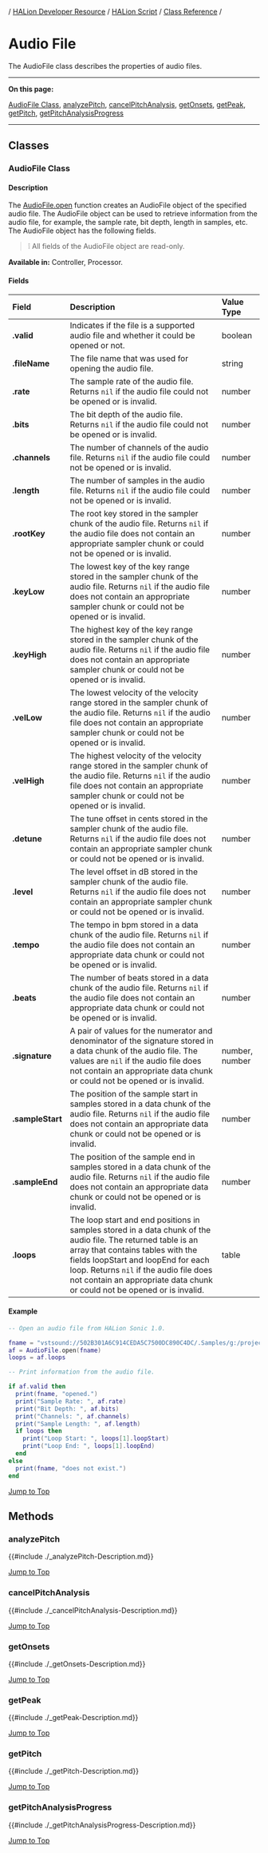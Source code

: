 / [HALion Developer Resource](../../HALion-Developer-Resource.md) / [HALion Script](./HALion-Script.md) / [Class Reference](./Class-Reference.md) /

# Audio File

The AudioFile class describes the properties of audio files.

---

**On this page:**

[AudioFile Class](#audiofile-class), [analyzePitch](#analyzepitch), [cancelPitchAnalysis](#cancelpitchanalysis), [getOnsets](#getonsets), [getPeak](#getpeak), [getPitch](#getpitch), [getPitchAnalysisProgress](#getpitchanalysisprogress)

---

## Classes

### AudioFile Class

#### Description

The [AudioFile.open](./AudioFileopen.md) function creates an AudioFile object of the specified audio file. The AudioFile object can be used to retrieve information from the audio file, for example, the sample rate, bit depth, length in samples, etc. The AudioFile object has the following fields.

>&#10069; All fields of the AudioFile object are read-only.

**Available in:** Controller, Processor.

#### Fields

|Field|Description|Value Type|
|:-|:-|:-|
|**.valid**|Indicates if the file is a supported audio file and whether it could be opened or not.|boolean|
|**.fileName**|The file name that was used for opening the audio file.|string|
|**.rate**|The sample rate of the audio file. Returns ``nil`` if the audio file could not be opened or is invalid.|number|
|**.bits**|The bit depth of the audio file. Returns ``nil`` if the audio file could not be opened or is invalid.|number|
|**.channels**|The number of channels of the audio file. Returns ``nil`` if the audio file could not be opened or is invalid.|number|
|**.length**|The number of samples in the audio file. Returns ``nil`` if the audio file could not be opened or is invalid.|number|
|**.rootKey**|The root key stored in the sampler chunk of the audio file. Returns ``nil`` if the audio file does not contain an appropriate sampler chunk or could not be opened or is invalid.|number|
|**.keyLow**|The lowest key of the key range stored in the sampler chunk of the audio file. Returns ``nil`` if the audio file does not contain an appropriate sampler chunk or could not be opened or is invalid.|number|
|**.keyHigh**|The highest key of the key range stored in the sampler chunk of the audio file. Returns ``nil`` if the audio file does not contain an appropriate sampler chunk or could not be opened or is invalid.|number|
|**.velLow**|The lowest velocity of the velocity range stored in the sampler chunk of the audio file. Returns ``nil`` if the audio file does not contain an appropriate sampler chunk or could not be opened or is invalid.|number|
|**.velHigh**|The highest velocity of the velocity range stored in the sampler chunk of the audio file. Returns ``nil`` if the audio file does not contain an appropriate sampler chunk or could not be opened or is invalid.|number|
|**.detune**|The tune offset in cents stored in the sampler chunk of the audio file. Returns ``nil`` if the audio file does not contain an appropriate sampler chunk or could not be opened or is invalid.|number|
|**.level**|The level offset in dB stored in the sampler chunk of the audio file. Returns ``nil`` if the audio file does not contain an appropriate sampler chunk or could not be opened or is invalid.|number|
|**.tempo**|The tempo in bpm stored in a data chunk of the audio file. Returns ``nil`` if the audio file does not contain an appropriate data chunk or could not be opened or is invalid.|number|
|**.beats**|The number of beats stored in a data chunk of the audio file. Returns ``nil`` if the audio file does not contain an appropriate data chunk or could not be opened or is invalid.|number|
|**.signature**|A pair of values for the numerator and denominator of the signature stored in a data chunk of the audio file. The values are ``nil`` if the audio file does not contain an appropriate data chunk or could not be opened or is invalid.|number, number|
|**.sampleStart**|The position of the sample start in samples stored in a data chunk of the audio file. Returns ``nil`` if the audio file does not contain an appropriate data chunk or could not be opened or is invalid.|number|
|**.sampleEnd**|The position of the sample end in samples stored in a data chunk of the audio file. Returns ``nil`` if the audio file does not contain an appropriate data chunk or could not be opened or is invalid.|number|
|**.loops**|The loop start and end positions in samples stored in a data chunk of the audio file. The returned table is an array that contains tables with the fields loopStart and loopEnd for each loop. Returns ``nil`` if the audio file does not contain an appropriate data chunk or could not be opened or is invalid.|table|

#### Example

```lua
-- Open an audio file from HALion Sonic 1.0.

fname = "vstsound://502B301A6C914CEDA5C7500DC890C4DC/.Samples/g:/projects/yamahacontentserver/download/release/smtg/winds/Samples/DP060_FluteC3.wav"
af = AudioFile.open(fname)
loops = af.loops

-- Print information from the audio file.

if af.valid then
  print(fname, "opened.")
  print("Sample Rate: ", af.rate)
  print("Bit Depth: ", af.bits)
  print("Channels: ", af.channels)
  print("Sample Length: ", af.length)
  if loops then
    print("Loop Start: ", loops[1].loopStart)
    print("Loop End: ", loops[1].loopEnd)
  end
else
  print(fname, "does not exist.")
end
```
[Jump to Top ](#audio-file)

## Methods

### analyzePitch

{{#include ./_analyzePitch-Description.md}}

[Jump to Top ](#audio-file)

### cancelPitchAnalysis

{{#include ./_cancelPitchAnalysis-Description.md}}

[Jump to Top ](#audio-file)

### getOnsets

{{#include ./_getOnsets-Description.md}}

[Jump to Top ](#audio-file)

### getPeak

{{#include ./_getPeak-Description.md}}

[Jump to Top ](#audio-file)

### getPitch

{{#include ./_getPitch-Description.md}}

[Jump to Top ](#audio-file)

### getPitchAnalysisProgress

{{#include ./_getPitchAnalysisProgress-Description.md}}

[Jump to Top ](#audio-file)
